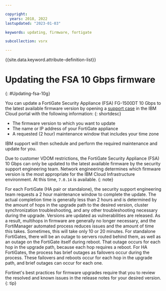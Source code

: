 ```yaml
---

copyright:
  years: 2018, 2022
lastupdated: "2023-01-03"

keywords: updating, firmware, fortigate

subcollection: vsrx

---
```


{{site.data.keyword.attribute-definition-list}}

# Updating the FSA 10 Gbps firmware
{: #Updating-fsa-10g}

You can update a FortiGate Security Appliance (FSA) FG-1500DT 10 Gbps to the latest available firmware version by opening a [support case](/docs/fortigate-10g?topic=fortigate-10g-getting-help-and-support-for-fortigate-security-appliance-10gbps) in the IBM Cloud portal with the following information:
{: shortdesc}

* The firmware version to which you want to update
* The name or IP address of your FortiGate appliance
* A requested (2 hour) maintenance window that includes your time zone

IBM support will then schedule and perform the required maintenance and update for you.

Due to customer VDOM restrictions, the FortiGate Security Appliance (FSA) 10 Gbps can only be updated to the latest available firmware by the security support engineering team. Network engineering determines which firmware version is the most appropriate for the IBM Cloud Infrastructure environment. At this time, `7.0.14` is available. 
{: note}

For each FortiGate (HA pair or standalone), the security support engineering team requests a 2 hour maintenance window to complete the update. The actual completion time is generally less than 2 hours and is determined by the amount of hops in the upgrade path to the desired version, cluster synchronization troubleshooting, and any other troubleshooting necessary during the upgrade. Versions are updated as vulnerabilities are released. As a result, multihops in firmware are generally no longer necessary, and the FortiManager automated process reduces issues and the amount of time this takes. Sometimes, this will take only 10 or 20 minutes. For standalone FortiGates, there will be an outage to servers routed behind them, as well as an outage on the FortiGate itself during reboot. That outage occurs for each hop in the upgrade path, because each hop requires a reboot. For HA FortiGates, the process has brief outages as failovers occur during the process. These failovers and reboots occur for each hop in the upgrade path, and brief outages can occur for each one.

Fortinet's best practices for firmware upgrades require that you to review the resolved and known issues in the release notes for your desired version. 
{: tip}
